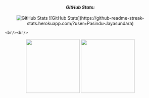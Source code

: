 <div>
  <p align="center">
      <b>
          <em>GitHub Stats:</em>
          <br/>
      </b> 
      <br/>
      <img src="https://github-readme-streak-stats.herokuapp.com/?user=Pasindu-Jayasundara" alt="GitHub Stats" /> 
    ![GitHub Stats](https://github-readme-streak-stats.herokuapp.com/?user=Pasindu-Jayasundara)

      <br/><br/>
  </p>
</div>

<div>
  <p align="center">
    <img src="https://github-readme-stats.vercel.app/api/top-langs/?username=Pasindu-Jayasundara&layout=compact" height="170"/> 
    <img src="https://github-readme-stats.vercel.app/api?username=Pasindu-Jayasundara&show_icons=true&include_all_commits=true" height="170"/> 
  </p>
</div>
